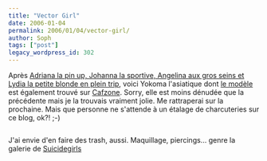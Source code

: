 ```yaml
---
title: "Vector Girl"
date: 2006-01-04
permalink: 2006/01/04/vector-girl/
author: Soph
tags: ["post"]
legacy_wordpress_id: 302
---
```


Après [Adriana la pin up, Johanna la sportive, Angelina aux gros seins et Lydia la petite blonde en plein trip](http://64k.be/index.php/2006/01/02/325-ndesign), voici Yokoma l'asiatique dont [le modèle](http://www.hotass.jp/lingerie/200512/20/lin-4799.jpg) est également trouvé sur [Cafzone](http://www.cafzone.net/ipb/index.php?showtopic=30046&amp;hl=). Sorry, elle est moins dénudée que la précédente mais je la trouvais vraiment jolie. Me rattraperai sur la prochaine. Mais que personne ne s'attende à un étalage de charcuteries sur ce blog, ok?! ;-)

<img src="https://64k.be/wp-content/uploads/2006/infographie/yokoma.gif" alt="" />

<!-- excerpt -->

J'ai envie d'en faire des trash, aussi. Maquillage, piercings... genre la galerie de [Suicidegirls](http://suicidegirls.com/)
